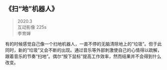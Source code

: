 ## 《扫“地”机器人》      
> 2020.3      
互动影像 225s      
李育婵

有的时候感觉自己像一个扫地机器人，一直不停的无脑清除地上的“垃圾”。但于此同时，新的“垃圾”又会不断的出现。通过音乐等外部刺激使自己的心情得以疏解，跟着音乐的节奏“扫地”。偶尔“按下鼠标”提高工作效率，然而结果并不会得到什么改变。
